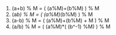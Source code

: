 1. (a+b) % M = ( (a%M)+(b%M) ) % M
2. (a*b) % M = ( (a%M)*(b%M) ) % M
3. (a-b) % M = ( (a%M)+(b%M) + M ) % M
4. (a/b) % M = ( (a%M)*( (b^-1) %M) ) % M
